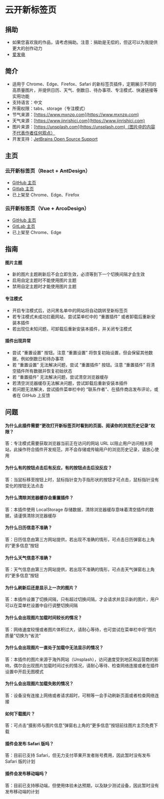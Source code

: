 # 云开新标签页

## 捐助
* 如果您喜欢我的作品，请考虑捐助。注意：捐助是无偿的，但这可以为我提供更大的创作动力
* [爱发电](https://afdian.net/a/xyk953651094 "跳转至爱发电")

## 简介
* 适用于 Chrome、Edge、Firefox、Safari 的新标签页插件，定期展示不同的高质量图片，并提供日历、天气、倒数日、待办事项、专注模式、快速链接等实用功能
* 支持语言：中文
* 所需权限：tabs、storage（专注模式）
* 节气来源：[https://www.mxnzp.com](https://www.mxnzp.com)
* 天气来源：[https://www.jinrishici.com](https://www.jinrishici.com)
* 图片来源：[https://unsplash.com](https://unsplash.com)（图片中的内容不代表作者任何观点）
* 开发支持：[JetBrains Open Source Support](https://jb.gg/OpenSourceSupport "跳转至 JetBrains Open Source Support")

## 主页
### 云开新标签页（React + AntDesign）
* [GitHub 主页](https://github.com/xyk953651094/SkyNewTab-React "跳转至 GitHub 主页")
* [Gitlab 主页](https://gitlab.com/xyk953651094/SkyNewTab-React "跳转至 GitLab 主页")
* 已上架至 Chrome、Edge、Firefox
### 云开新标签页（Vue + ArcoDesign）
* [GitHub 主页](https://github.com/xyk953651094/SkyNewTab-Vue "跳转至 GitHub 主页")
* [GitLab 主页](https://gitlab.com/xyk953651094/SkyNewTab-Vue "跳转至 GitLab 主页")
* 已上架至 Chrome、Edge

## 指南
#### 图片主题
* 新的图片主题刷新后不会立即生效，必须等到下一个切换间隔才会生效
* 启用自定主题时不能使用图片主题
* 禁用自定主题时才能使用图片主题
#### 专注模式
* 开启专注模式后，访问黑名单中的网站将自动跳转至新标签页
* 若专注模式未成功拦截网站，尝试菜单栏中的 “重置插件” 或者卸载后重新安装本插件
* 若出现位未知问题，可卸载后重新安装本插件，并关闭专注模式
#### 插件出现异常
* 尝试 “重置设置” 按钮。注意 “重置设置” 将恢复初始设置，但会保留其他数据，例如倒数日和待办事项
* 若 “重置设置” 无法解决问题，尝试 “重置插件” 按钮。注意 “重置插件” 将清空插件所有数据并恢复初始状态
* 若 “重置插件” 无法解决问题，尝试清空浏览器缓存
* 若清空浏览器缓存无法解决问题，尝试卸载后重新安装本插件
* 若问题无法解决，尝试插件菜单栏中的 “联系作者”、在插件商店发布评论，或者在 GitHub 上反馈

## 问题
#### 为什么此插件需要“更改打开新标签页时看到的页面、阅读你的浏览历史记录”权限？
答：专注模式需要获取浏览器当前正在访问的网站 URL 以阻止用户访问相关网站，此操作符合插件开发规范，并不会存储或传输用户的浏览历史记录，请放心使用
#### 为什么有的按钮点击后有反应，有的按钮点击后没反应？
答：当鼠标移至按钮上时，鼠标指针变为手指形状的按钮才可点击，鼠标指针没有变化的按钮无法点击
#### 为什么清除浏览器缓存会重置插件？
答：本插件使用 LocalStorage 存储数据，清除浏览器缓存意味着清空插件的数据，请谨慎清除浏览器缓存
#### 为什么日历信息不准确？
答：日历信息由第三方网站提供，若出现不准确的情形，可点击日历弹窗右上角的“更多信息”按钮
#### 为什么天气信息不准确？
答：天气信息由第三方网站提供，若出现不准确的情形，可点击天气弹窗右上角的“更多信息”按钮
#### 为什么刷新后还是显示上一次的图片？
答：本插件设置了切换间隔，只有超过切换间隔，才会请求并显示新的图片，用户可以在菜单栏设置中自行调整切换间隔
#### 为什么会出现图片加载时间较长的情况？
答：网络速度较慢或者图片体积过大，请耐心等待，也可尝试在菜单栏中将“图片质量”切换为“省流”
#### 为什么会出现图片一直处于加载中无法显示的情况？
答：本插件的图片来源于海外网站（Unsplash），访问速度受到地区和运营商的影响，偶尔会出现图片加载时间过长的情况，请耐心等待、检查网络连接或者在插件设置中开启无图模式
#### 为什么会出现图片加载失败的情况？
答：设备没有连接上网络或者请求超时，可稍等一会手动刷新页面或者检查网络连接
#### 如何下载图片？
答：可点击“摄影师与图片信息”弹窗右上角的“更多信息”按钮前往图片主页免费下载
#### 插件会发布 Safari 版吗？
答：目前已支持 Safari，但无力支付苹果开发者账号费用，因此暂时没有发布 Safari 版的计划
#### 插件会发布移动端吗？
答：目前已支持移动端，但使用体验未达预期，以及缺少测试设备，因此暂时没有发布移动端的计划